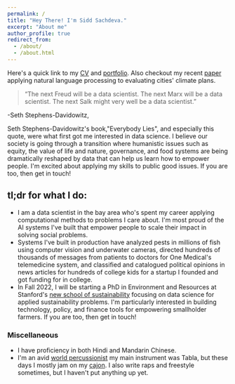 ```yaml
---
permalink: /
title: "Hey There! I'm Sidd Sachdeva."
excerpt: "About me"
author_profile: true
redirect_from: 
  - /about/
  - /about.html
---
```


Here's a quick link to my [CV](https://siddsach.github.io/files/cv.pdf) and [portfolio](https://siddsach.github.io/files/portfolio.pdf). Also checkout my recent [paper](https://arxiv.org/abs/2112.11207) applying natural language processing to evaluating cities' climate plans. 

> “The next Freud will be a data scientist. The next Marx will be a data scientist. The next Salk might very well be a data scientist.” 

-Seth Stephens-Davidowitz,

Seth Stephens-Davidowitz's book,"Everybody Lies", and especially this quote, were what first got me interested in data science. I believe our society is going through a transition where humanistic issues such as equity, the value of life and nature, governance, and food systems are being dramatically reshaped by data that can help us learn how to empower people. I'm excited about applying my skills to public good issues. If you are too, then get in touch! 

## tl;dr for what I do:

* I am a data scientist in the bay area who's spent my career applying computational methods to problems I care about. I'm most proud of the AI systems I've built that empower people to scale their impact in solving social problems. 
* Systems I've built in production have analyzed pests in millions of fish using computer vision and underwater cameras, directed hundreds of thousands of messages from patients to doctors for One Medical's telemedicine system, and classified and catalogued political opinions in news articles for hundreds of college kids for a startup I founded and got funding for in college. 
* In Fall 2022, I will be starting a PhD in Environment and Resources at Stanford's [new school of sustainability](https://news.stanford.edu/2020/05/21/school-focused-climate-sustainability-will-amplify-stanfords-impact/) focusing on data science for applied sustainability problems.  I'm particularly interested in building technology, policy, and finance tools for empowering smallholder farmers. If you are too, then get in touch!


### Miscellaneous
* I have proficiency in both Hindi and Mandarin Chinese. 
* I'm an avid [world percussionist](https://youtu.be/qy-hhns3zlY?t=2919) my main instrument was Tabla, but these days I mostly jam on my [cajon](https://www.instagram.com/p/BKGypxdB_be/?taken-by=sid2968). I also write raps and freestyle sometimes, but I haven't put anything up yet.
